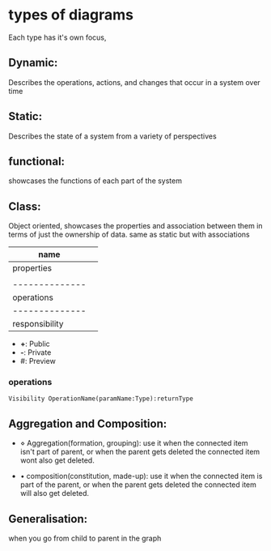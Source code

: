 # types of diagrams
Each type has it's own focus,

## Dynamic:
Describes the operations, actions, and changes that occur in a system over time

## Static:
Describes the state of a system from a variety of perspectives

## functional:
showcases the functions of each part of the system

## Class:
Object oriented, showcases the properties and association between them in terms of just the ownership of data.
same as static but with associations

| name           |     |
| -------------- | --- |
| properties     |     |
|                |     |
| -------------- |     |
| operations     |     |
| -------------- |     |
| responsibility |     |

- **+**: Public
- **-**: Private
- #: Preview

### operations
```rule
Visibility OperationName(paramName:Type):returnType
```



## Aggregation and Composition:

- $\diamond$ Aggregation(formation, grouping): use it when the connected item isn't part of parent, or when the parent gets deleted the connected item wont also get deleted.

- $\bullet$ composition(constitution, made-up):  use it when the connected  item is part of the parent, or when the parent gets deleted the connected item will also get deleted.


## Generalisation:
when you go from child to parent in the graph